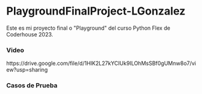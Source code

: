 # PlaygroundFinalProject-LGonzalez
Este es mi proyecto final o "Playground" del curso Python Flex de Coderhouse 2023. 

<h3>Video</h3>
https://drive.google.com/file/d/1HIK2L27kYCIUk9ILOhMsSBf0gUMnw8o7/view?usp=sharing

<h3>Casos de Prueba</h3>

#
